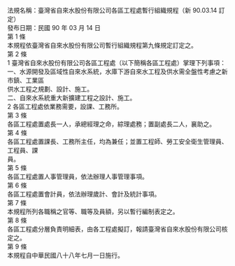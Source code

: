法規名稱：臺灣省自來水股份有限公司各區工程處暫行組織規程（新 90.03.14 訂定）  
發布日期：民國 90 年 03 月 14 日  
第 1 條  
本規程依臺灣省自來水股份有限公司暫行組織規程第九條規定訂定之。  
第 2 條  
1 臺灣省自來水股份有限公司各區工程處（以下簡稱各區工程處）掌理下列事項：  
一、水源開發及區域性自來水系統，水庫下游自來水工程及供水需全盤性考慮之新市鎮、工業區  
供水工程之規劃、設計、施工。  
二、自來水系統重大新擴建工程之設計、施工。  
2 各區工程處依業務需要，設課、工務所。  
第 3 條  
各區工程處置處長一人，承總經理之命，綜理處務；置副處長二人，襄助之。  
第 4 條  
各區工程處置課長、工務所主任，均為兼任；並置工程師、勞工安全衛生管理員、工程員、課  
員。  
第 5 條  
各區工程處置人事管理員，依法辦理人事管理事項。  
第 6 條  
各區工程處置會計員，依法辦理歲計、會計及統計事項。  
第 7 條  
本規程所列各職稱之官等、職等及員額，另以暫行編制表定之。  
第 8 條  
各區工程處分層負責明細表，由各工程處擬訂，報請臺灣省自來水股份有限公司核定之。  
第 9 條  
本規程自中華民國八十八年七月一日施行。  


